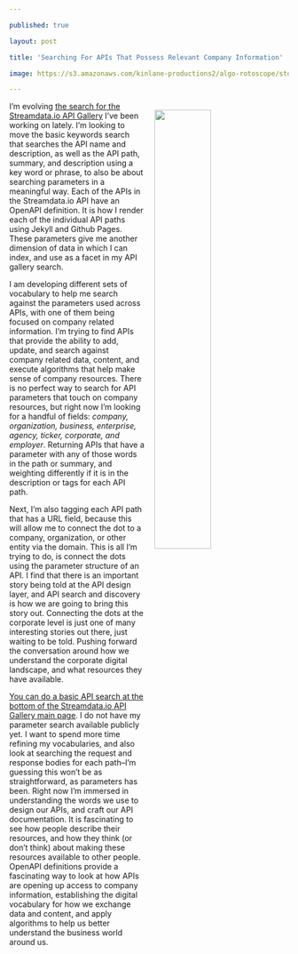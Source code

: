 ---
published: true
layout: post
title: 'Searching For APIs That Possess Relevant Company Information'
image: https://s3.amazonaws.com/kinlane-productions2/algo-rotoscope/stories-new/cityscape_copper_circuit.jpg
---

<p><img src="https://s3.amazonaws.com/kinlane-productions2/algo-rotoscope/stories-new/cityscape_copper_circuit.jpg" width="45%" align="right" style="padding: 15px;" />
<p>I’m evolving <a href="http://api.gallery.streamdata.io/">the search for the Streamdata.io API Gallery</a> I’ve been working on lately. I’m looking to move the basic keywords search that searches the API name and description, as well as the API path, summary, and description using a key word or phrase, to also be about searching parameters in a meaningful way. Each of the APIs in the Streamdata.io API have an OpenAPI definition. It is how I render each of the individual API paths using Jekyll and Github Pages. These parameters give me another dimension of data in which I can index, and use as a facet in my API gallery search.

<p>I am developing different sets of vocabulary to help me search against the parameters used across APIs, with one of them being focused on company related information. I’m trying to find APIs that provide the ability to add, update, and search against company related data, content, and execute algorithms that help make sense of company resources. There is no perfect way to search for API parameters that touch on company resources, but right now I’m looking for a handful of fields: <em>company, organization, business, enterprise, agency, ticker, corporate, and employer</em>. Returning APIs that have a parameter with any of those words in the path or summary, and weighting differently if it is in the description or tags for each API path.

<p>Next, I’m also tagging each API path that has a URL field, because this will allow me to connect the dot to a company, organization, or other entity via the domain. This is all I’m trying to do, is connect the dots using the parameter structure of an API. I find that there is an important story being told at the API design layer, and API search and discovery is how we are going to bring this story out. Connecting the dots at the corporate level is just one of many interesting stories out there, just waiting to be told. Pushing forward the conversation around how we understand the corporate digital landscape, and what resources they have available.

<p><a href="http://api.gallery.streamdata.io/">You can do a basic API search at the bottom of the Streamdata.io API Gallery main page</a>. I do not have my parameter search available publicly yet. I want to spend more time refining my vocabularies, and also look at searching the request and response bodies for each path–I’m guessing this won’t be as straightforward, as parameters has been. Right now I’m immersed in understanding the words we use to design our APIs, and craft our API documentation. It is fascinating to see how people describe their resources, and how they think (or don’t think) about making these resources available to other people. OpenAPI definitions provide a fascinating way to look at how APIs are opening up access to company information, establishing the digital vocabulary for how we exchange data and content, and apply algorithms to help us better understand the business world around us.


